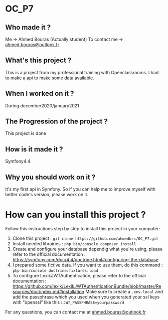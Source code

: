# OC_P7


## Who made it ?

Me -> Ahmed Bouras (Actually student)
To contact me -> ahmed.bouras@outlook.fr

## What's this project ?

This is a project from my professional training with Openclassrooms.
I had to make a api to make some data available.

## When I worked on it ?

During december2020/january2021 

## The Progression of the project ?

This project is done

## How is it made it ?

Symfony4.4

## Why you should work on it ?

It's my first api in Symfony.
So if you can help me to improve myself with better code's version, please work on it.

# How can you install this project ?

Follow this instructions step by step to install this project in your computer:
 1. Clone this project : `git clone https://github.com/ahmedbrs/OC_P7.git`
 2. Install needed librairies : `php bin/console composer install`
 3. Create and configure your database dependig what you're using, please refer to the official documentation : https://symfony.com/doc/4.4/doctrine.html#configuring-the-database
 4. I prepared some fictive data. If you want to use them, do this command : 
`php bin/console doctrine:fixtures:load`
 5. To configure LexikJWTAuthentication, please refer to the official documentation : https://github.com/lexik/LexikJWTAuthenticationBundle/blob/master/Resources/doc/index.md#installation
 Make sure to create a `.env.local` and add the passphrase which you used when you generated your ssl keys with "openssl" like this : `JWT_PASSPHRASE=yourpassword`
 
 

For any questions, you can contact me at ahmed.bouras@outlook.fr
